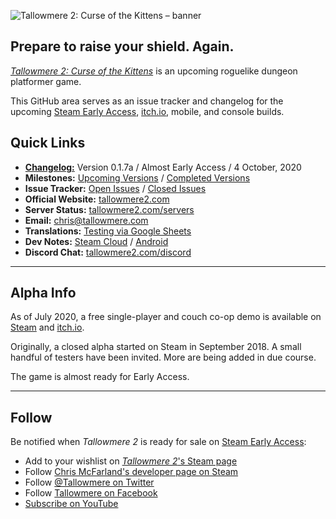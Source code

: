 ![Tallowmere 2: Curse of the Kittens – banner](https://i.imgur.com/78YrV6R.jpg)

## Prepare to raise your shield. Again.

[_Tallowmere 2: Curse of the Kittens_](https://www.tallowmere2.com/) is an upcoming roguelike dungeon platformer game.

This GitHub area serves as an issue tracker and changelog for the upcoming [Steam Early Access](https://store.steampowered.com/app/655740/Tallowmere_2_Curse_of_the_Kittens/), [itch.io](https://chrisnzl.itch.io/tallowmere-2-curse-of-the-kittens), mobile, and console builds.

## Quick Links
- [**Changelog:**](https://github.com/ChrisNZL/Tallowmere2/wiki/Changelog) Version 0.1.7a / Almost Early Access / 4 October, 2020
- **Milestones:** [Upcoming Versions](https://github.com/ChrisNZL/Tallowmere2/milestones) / [Completed Versions](https://github.com/ChrisNZL/Tallowmere2/milestones?state=closed)
- **Issue Tracker:** [Open Issues](https://github.com/ChrisNZL/Tallowmere2/issues) / [Closed Issues](https://github.com/ChrisNZL/Tallowmere2/issues?q=is%3Aissue+is%3Aclosed)
- **Official Website:** [tallowmere2.com](https://tallowmere2.com)
- **Server Status:** [tallowmere2.com/servers](https://tallowmere2.com/servers)
- **Email:** [chris@tallowmere.com](mailto:chris@tallowmere.com)
- **Translations:** [Testing via Google Sheets](https://github.com/ChrisNZL/Tallowmere2/wiki/Translations:-Testing-via-Google-Sheets)
- **Dev Notes:** [Steam Cloud](https://github.com/ChrisNZL/Tallowmere2/wiki/Dev:-Steam-Cloud-notes) / [Android](https://github.com/ChrisNZL/Tallowmere2/wiki/Dev:-Android-notes)
- **Discord Chat:** [tallowmere2.com/discord](https://tallowmere2.com/discord)

---

## Alpha Info

As of July 2020, a free single-player and couch co-op demo is available on [Steam](https://store.steampowered.com/app/655740/Tallowmere_2_Curse_of_the_Kittens/) and [itch.io](https://chrisnzl.itch.io/tallowmere-2-curse-of-the-kittens).

Originally, a closed alpha started on Steam in September 2018. A small handful of testers have been invited. More are being added in due course.

The game is almost ready for Early Access.

---

## Follow

Be notified when _Tallowmere 2_ is ready for sale on [Steam Early Access](https://store.steampowered.com/app/655740/Tallowmere_2_Curse_of_the_Kittens/):
- Add to your wishlist on [_Tallowmere 2_'s Steam page](https://store.steampowered.com/app/655740/Tallowmere_2_Curse_of_the_Kittens/)
- Follow [Chris McFarland's developer page on Steam](https://store.steampowered.com/dev/cmcfarland/)
- Follow [@Tallowmere on Twitter](https://twitter.com/Tallowmere)
- Follow [Tallowmere on Facebook](https://facebook.com/Tallowmere)
- [Subscribe on YouTube](https://youtube.com/user/Tallowmere)

